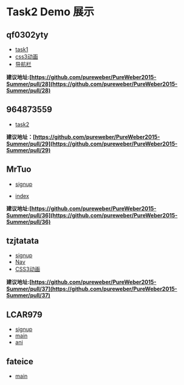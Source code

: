 Task2 Demo 展示
===

## qf0302yty

* [task1](https://cdn.rawgit.com/pureweber/PureWeber2015-Summer/master/task2/code/qf0302yty/task1+/signup.html)
* [css3动画](https://cdn.rawgit.com/pureweber/PureWeber2015-Summer/master/task2/code/qf0302yty/task2/%E5%8A%A8%E7%94%BB/translate.html)
* [导航栏](https://cdn.rawgit.com/pureweber/PureWeber2015-Summer/master/task2/code/qf0302yty/task2/%E5%AF%BC%E8%88%AA%E6%A0%8F/navi.html)

**建议地址:[https://github.com/pureweber/PureWeber2015-Summer/pull/28](https://github.com/pureweber/PureWeber2015-Summer/pull/28)**

## 964873559

* [task2](https://cdn.rawgit.com/pureweber/PureWeber2015-Summer/master/task2/code/964873559/index.html)

**建议地址：[https://github.com/pureweber/PureWeber2015-Summer/pull/29](https://github.com/pureweber/PureWeber2015-Summer/pull/29)**

## MrTuo

* [signup](https://cdn.rawgit.com/pureweber/PureWeber2015-Summer/master/task2/code/MrTuo/signup.html)

* [index](https://cdn.rawgit.com/pureweber/PureWeber2015-Summer/master/task2/code/MrTuo/index.html)

**建议地址:[https://github.com/pureweber/PureWeber2015-Summer/pull/36](https://github.com/pureweber/PureWeber2015-Summer/pull/36)**

## tzjtatata

* [signup](https://cdn.rawgit.com/pureweber/PureWeber2015-Summer/master/task2/code/tzjtatata/signup.html)
* [Nav](https://cdn.rawgit.com/pureweber/PureWeber2015-Summer/master/task2/code/tzjtatata/navigation.html)
* [CSS3动画](https://cdn.rawgit.com/pureweber/PureWeber2015-Summer/master/task2/code/tzjtatata/pic.html)

**建议地址:[https://github.com/pureweber/PureWeber2015-Summer/pull/37](https://github.com/pureweber/PureWeber2015-Summer/pull/37)**

## LCAR979

* [signup](http://rawgit.com/pureweber/PureWeber2015-Summer/master/task2/code/LCAR979/signup.html)
* [main](http://rawgit.com/pureweber/PureWeber2015-Summer/master/task2/code/LCAR979/main.html)
* [ani](https://rawgit.com/pureweber/PureWeber2015-Summer/master/task2/code/LCAR979/ani.html)

## fateice 

* [main](http://rawgit.com/pureweber/PureWeber2015-Summer/master/task2/code/fateice/signup.html)